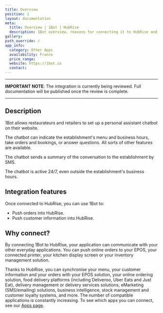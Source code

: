 ```yaml
---
title: Overview
position: 1
layout: documentation
meta:
  title: Overview | 1Bot | HubRise
  description: 1Bot overview, reasons for connecting it to HubRise and summary of integrated features. Synchronise data between your EPOS and your apps.
gallery:
path_override: /
app_info:
  category: Other Apps
  availability: France
  price_range:
  website: https://1bot.io
  contact:
---
```


---

**IMPORTANT NOTE**: The integration is currently being reviewed. Full documentation will be published once the review is complete.

---

## Description

1Bot allows restaurateurs and retailers to set up a personal assistant chatbot on their website.

The chatbot can indicate the establishment's menu and business hours, take orders and bookings, or answer questions. All sorts of other features are available.

The chatbot sends a summary of the conversation to the establishment by SMS.

The chatbot is active 24/7, even outside the establishment's business hours.

## Integration features

Once connected to HubRise, you can use 1Bot to:

- Push orders into HubRise.
- Push customer information into HubRise.

## Why connect?

By connecting 1Bot to HubRise, your application can communicate with your other everyday applications. You can push online orders to your EPOS, your connected printer, your kitchen display screen or your inventory management solution.

Thanks to HubRise, you can synchronise your menu, your customer information and your orders with your EPOS solution, your online ordering solution, food delivery platforms (including Deliveroo, Uber Eats and Just Eat), delivery management or delivery services solutions, eMarketing (SMS/emailing) solutions, business intelligence, stock management and customer loyalty systems, and more. The number of compatible applications is constantly increasing. To see which apps you can connect, see our [Apps page](/apps).

